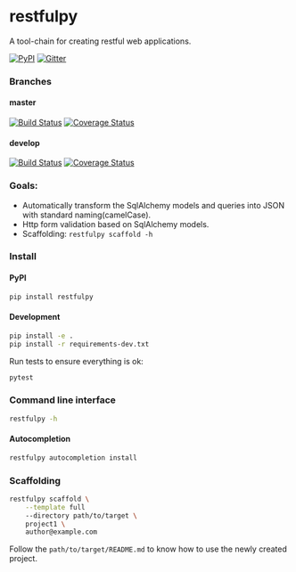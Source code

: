 # restfulpy

A tool-chain for creating restful web applications.

[![PyPI](http://img.shields.io/pypi/v/restfulpy.svg)](https://pypi.python.org/pypi/restfulpy)
[![Gitter](https://img.shields.io/gitter/room/Carrene/restfulpy.svg)](https://gitter.im/Carrene/restfulpy)
     
### Branches

#### master

[![Build Status](https://travis-ci.org/Carrene/restfulpy.svg?branch=master)](https://travis-ci.org/Carrene/restfulpy)
[![Coverage Status](https://coveralls.io/repos/github/Carrene/restfulpy/badge.svg?branch=master)](https://coveralls.io/github/Carrene/restfulpy?branch=master)

#### develop

[![Build Status](https://travis-ci.org/Carrene/restfulpy.svg?branch=develop)](https://travis-ci.org/Carrene/restfulpy)
[![Coverage Status](https://coveralls.io/repos/github/Carrene/restfulpy/badge.svg?branch=develop)](https://coveralls.io/github/Carrene/restfulpy?branch=develop)



### Goals:
 
- Automatically transform the SqlAlchemy models and queries into JSON with 
standard naming(camelCase).
- Http form validation based on SqlAlchemy models.
- Scaffolding: `restfulpy scaffold -h`


### Install

#### PyPI

```bash
pip install restfulpy
```

#### Development

```bash
pip install -e .
pip install -r requirements-dev.txt
```

Run tests to ensure everything is ok:

```bash
pytest
```

### Command line interface

```bash
restfulpy -h
```

#### Autocompletion

```bash
restfulpy autocompletion install
```

### Scaffolding

```bash
restfulpy scaffold \
    --template full 
    --directory path/to/target \
    project1 \
    author@example.com
```

Follow the `path/to/target/README.md` to know how to use the newly created 
project.


